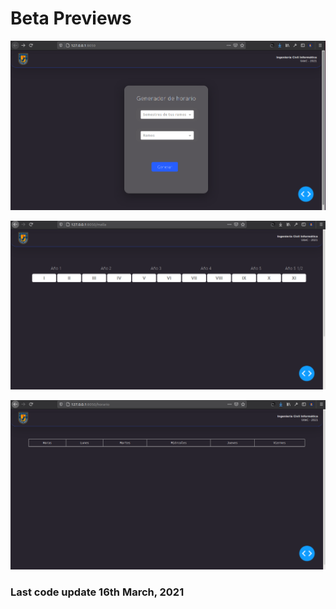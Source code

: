 # Beta Previews
![image](assets/screenshot.png)

![image](assets/malla-preview.png)

![image](assets/horario-preview.png)

### Last code update 16th March, 2021
